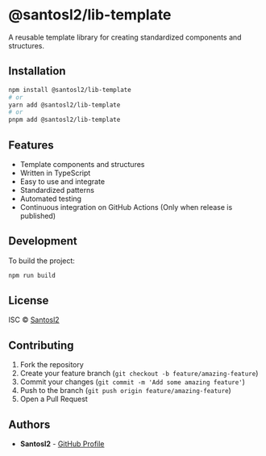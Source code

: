 # @santosl2/lib-template

A reusable template library for creating standardized components and structures.

## Installation

```bash
npm install @santosl2/lib-template
# or
yarn add @santosl2/lib-template
# or
pnpm add @santosl2/lib-template
```

## Features

- Template components and structures
- Written in TypeScript
- Easy to use and integrate
- Standardized patterns
- Automated testing
- Continuous integration on GitHub Actions (Only when release is published)

## Development

To build the project:

```bash
npm run build
```

## License

ISC © [Santosl2](https://github.com/Santosl2)

## Contributing

1. Fork the repository
2. Create your feature branch (`git checkout -b feature/amazing-feature`)
3. Commit your changes (`git commit -m 'Add some amazing feature'`)
4. Push to the branch (`git push origin feature/amazing-feature`)
5. Open a Pull Request

## Authors

- **Santosl2** - [GitHub Profile](https://github.com/Santosl2)

